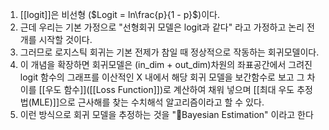 1. [[logit]]은 비선형 ($Logit = ln\frac{p}{1 - p}$)이다.  
2. 근데 우리는 기본 가정으로 "선형회귀 모델은 logit과 같다" 라고 가정하고 논리 전개를 시작할 것이다.
3. 그러므로 로지스틱 회귀는 기본 전제가 참일 때 정상적으로 작동하는 회귀모델이다.
4. 이 개념을 확장하면 회귀모델은 (in_dim + out_dim)차원의 좌표공간에서 그려진 logit 함수의 그래프를 이산적인 X 내에서 해당 회귀 모델을 보간함수로 보고 그 차이를 [[우도 함수]]([[Loss Function]])로 계산하여 채워 넣으며 [[최대 우도 추정법(MLE)]]으로 근사해를 찾는 수치해석 알고리즘이라고 할 수 있다.
5. 이런 방식으로 회귀 모델을 추정하는 것을 "Bayesian Estimation" 이라고 한다